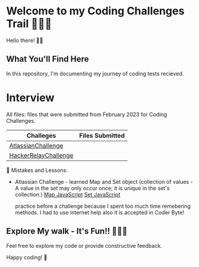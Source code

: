 # Welcome to my Coding Challenges Trail 🧗🏽‍♀️ 

Hello there! 👋🏽 

## What You'll Find Here

In this repository, I'm documenting my journey of coding tests recieved.

# Interview

All files: files that were submitted from February 2023  for Coding Challenges.

| Challeges                                                    | Files Submitted 
| ----------------------------------------------------------- | --------------- 
| [AtlassianChallenge](https://github.com/AkiMadi16/Coding-Challenges/tree/main/HackerRelayChallenge) 
| [HackerRelayChallenge](https://github.com/AkiMadi16/Coding-Challenges/tree/main/HackerRelayChallenge) 



🌱 Mistakes and Lessons:
- Atlassian Challenge - learned Map and Set object (collection of values - A value in the set may only occur once; it is unique in the set's collection.)
[Map JavaScript](https://developer.mozilla.org/en-US/docs/Web/JavaScript/Reference/Global_Objects/Map ) 
[Set JavaScript](https://developer.mozilla.org/en-US/docs/Web/JavaScript/Reference/Global_Objects/Set) 

  practice before a challenge because I spent too much time remebering methods. I had to use internet help also it is accepted in Coder Byte!


## Explore My walk - It's Fun!! 🤷🏽‍♀️

Feel free to explore my code or provide constructive feedback.

Happy coding! 🚀